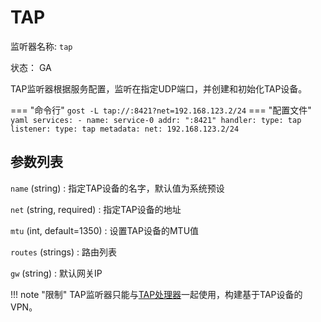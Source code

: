# TAP

监听器名称: `tap`

状态： GA

TAP监听器根据服务配置，监听在指定UDP端口，并创建和初始化TAP设备。

=== "命令行"
    ```
	gost -L tap://:8421?net=192.168.123.2/24
	```
=== "配置文件"
    ```yaml
	services:
	- name: service-0
	  addr: ":8421"
	  handler:
		type: tap
	  listener:
		type: tap
		metadata:
		  net: 192.168.123.2/24
	```

## 参数列表

`name` (string)
:    指定TAP设备的名字，默认值为系统预设

`net` (string, required)
:    指定TAP设备的地址

`mtu` (int, default=1350)
:    设置TAP设备的MTU值

`routes` (strings)
:    路由列表

`gw` (string)
:    默认网关IP

!!! note "限制"
    TAP监听器只能与[TAP处理器](/components/handlers/tap/)一起使用，构建基于TAP设备的VPN。
